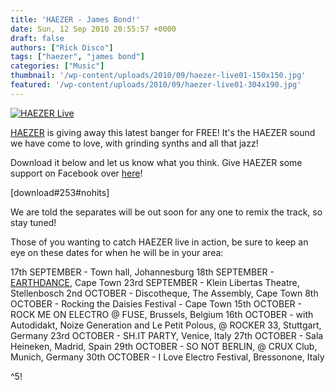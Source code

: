 ```yaml
---
title: 'HAEZER - James Bond!'
date: Sun, 12 Sep 2010 20:55:57 +0000
draft: false
authors: ["Rick Disco"]
tags: ["haezer", "james bond"]
categories: ["Music"]
thumbnail: '/wp-content/uploads/2010/09/haezer-live01-150x150.jpg'
featured: '/wp-content/uploads/2010/09/haezer-live01-304x190.jpg'
---
```


[![](/wp-content/uploads/2010/09/haezer-live01.jpg "HAEZER Live")](/wp-content/uploads/2010/09/haezer-live01.jpg)

[HAEZER](http://www.facebook.com/pages/HAEZER/24353086721 "HAEZER on Facebook") is giving away this latest banger for FREE! It's the HAEZER sound we have come to love, with grinding synths and all that jazz!

Download it below and let us know what you think. Give HAEZER some support on Facebook over [here](http://www.facebook.com/pages/HAEZER/24353086721 "HAEZER on Facebook")!

\[download#253#nohits\]

We are told the separates will be out soon for any one to remix the track, so stay tuned!

Those of you wanting to catch HAEZER live in action, be sure to keep an eye on these dates for when he will be in your area:

17th SEPTEMBER - Town hall, Johannesburg 18th SEPTEMBER - [EARTHDANCE](http://http://www.facebook.com/earthdanceCapeTown "Earthdance Cape Town"), Cape Town 23rd SEPTEMBER - Klein Libertas Theatre, Stellenbosch 2nd OCTOBER - Discotheque, The Assembly, Cape Town 8th OCTOBER - Rocking the Daisies Festival - Cape Town 15th OCTOBER - ROCK ME ON ELECTRO @ FUSE, Brussels, Belgium 16th OCTOBER - with Autodidakt, Noize Generation and Le Petit Polous, @ ROCKER 33, Stuttgart, Germany 23rd OCTOBER - SH.IT PARTY, Venice, Italy 27th OCTOBER - Sala Heineken, Madrid, Spain 29th OCTOBER - SO NOT BERLIN, @ CRUX Club, Munich, Germany 30th OCTOBER - I Love Electro Festival, Bressonone, Italy

^5!

